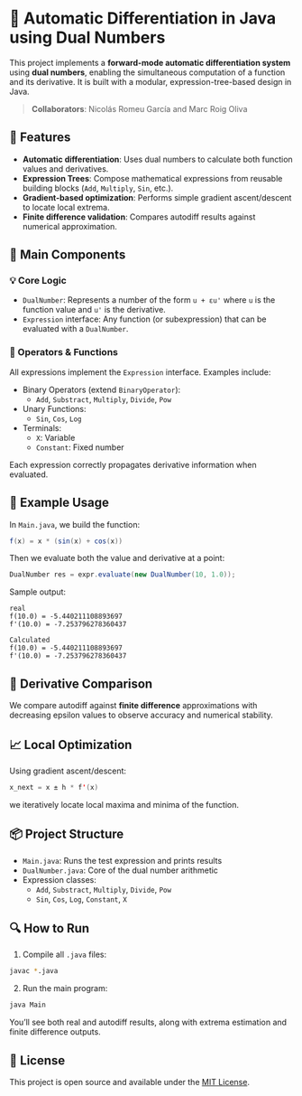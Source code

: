 
# 🔢 Automatic Differentiation in Java using Dual Numbers

This project implements a **forward-mode automatic differentiation system** using **dual numbers**, enabling the simultaneous computation of a function and its derivative. It is built with a modular, expression-tree-based design in Java.

> **Collaborators**: Nicolás Romeu García and Marc Roig Oliva

## 🚀 Features

- **Automatic differentiation**: Uses dual numbers to calculate both function values and derivatives.
- **Expression Trees**: Compose mathematical expressions from reusable building blocks (`Add`, `Multiply`, `Sin`, etc.).
- **Gradient-based optimization**: Performs simple gradient ascent/descent to locate local extrema.
- **Finite difference validation**: Compares autodiff results against numerical approximation.

## 🧩 Main Components

### 💡 Core Logic

- `DualNumber`: Represents a number of the form `u + εu'` where `u` is the function value and `u'` is the derivative.
- `Expression` interface: Any function (or subexpression) that can be evaluated with a `DualNumber`.

### 🔧 Operators & Functions

All expressions implement the `Expression` interface. Examples include:

- Binary Operators (extend `BinaryOperator`):
  - `Add`, `Substract`, `Multiply`, `Divide`, `Pow`
- Unary Functions:
  - `Sin`, `Cos`, `Log`
- Terminals:
  - `X`: Variable
  - `Constant`: Fixed number

Each expression correctly propagates derivative information when evaluated.

## 📄 Example Usage

In `Main.java`, we build the function:

```java
f(x) = x * (sin(x) + cos(x))
```

Then we evaluate both the value and derivative at a point:

```java
DualNumber res = expr.evaluate(new DualNumber(10, 1.0));
```

Sample output:

```
real
f(10.0) = -5.440211108893697
f'(10.0) = -7.253796278360437

Calculated
f(10.0) = -5.440211108893697
f'(10.0) = -7.253796278360437
```

## 🧪 Derivative Comparison

We compare autodiff against **finite difference** approximations with decreasing epsilon values to observe accuracy and numerical stability.

## 📈 Local Optimization

Using gradient ascent/descent:
```java
x_next = x ± h * f'(x)
```
we iteratively locate local maxima and minima of the function.

## 📦 Project Structure

- `Main.java`: Runs the test expression and prints results
- `DualNumber.java`: Core of the dual number arithmetic
- Expression classes:
  - `Add`, `Substract`, `Multiply`, `Divide`, `Pow`
  - `Sin`, `Cos`, `Log`, `Constant`, `X`

## 🔍 How to Run

1. Compile all `.java` files:
```bash
javac *.java
```

2. Run the main program:
```bash
java Main
```

You’ll see both real and autodiff results, along with extrema estimation and finite difference outputs.

## 📄 License

This project is open source and available under the [MIT License](LICENSE).
